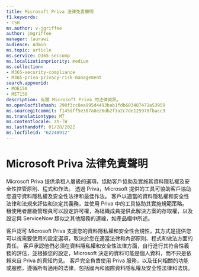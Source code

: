 ```yaml
---
title: Microsoft Priva 法律免責聲明
f1.keywords:
- CSH
ms.author: v-jgriffee
author: jmgriffee
manager: laurawi
audience: Admin
ms.topic: article
ms.service: O365-seccomp
ms.localizationpriority: medium
ms.collection:
- M365-security-compliance
- M365-priva-privacy-risk-management
search.appverid:
- MOE150
- MET150
description: 有關 Microsoft Priva 的法律資訊。
ms.openlocfilehash: 290f3cc8ea995d4493bab1fdb603487471a53959
ms.sourcegitcommit: f145dff5e387a8e26db2f3a2c7de125978fbacc9
ms.translationtype: MT
ms.contentlocale: zh-TW
ms.lasthandoff: 01/28/2022
ms.locfileid: "62248912"
---
```

# <a name="microsoft-priva-legal-disclaimer"></a>Microsoft Priva 法律免責聲明

Microsoft Priva 提供承租人層級的選項，協助客戶協助及實施其資料隱私權及安全性控管原則、程式和作法。 透過 Priva，Microsoft 提供的工具可協助客戶協助您遵守資料隱私權及安全性法律和最佳作法。 客戶以適當的資料隱私權和安全性法律和法規來評估和決定其義務，並使用 Priva 中的工具協助其實施規範策略。 租使用者層級管理員可以設定許可權，為組織成員提供此解決方案的存取權，以及設定與 ServiceNow 類似之其他服務的連線，如產品檔中所述。

客戶認可 Microsoft Priva 支援您的資料隱私權和安全性合規性，其方式是提供您可以視需要使用的設定選項，取決於您在適當法律和內部原則、程式和做法方面的責任。 客戶承認他們必須在資料隱私權和安全性法律方面，自行進行其符合性義務的評估，並根據您的設定，Microsoft 決定的資料可能是個人資料，而不只是依賴來自 Priva 的真知灼見。 客戶完全負責使用 Priva 服務，以及任何相關的功能或服務，遵循所有適用的法律，包括國內和國際資料隱私權及安全性法律和法規。
